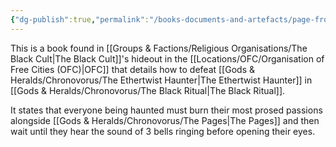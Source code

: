 ```yaml
---
{"dg-publish":true,"permalink":"/books-documents-and-artefacts/page-from-unnamed-book-found-the-black-cult-s-hideout/","tags":["Unimportant"],"updated":"2025-08-11T11:53:31.260+01:00"}
---
```


This is a book found in [[Groups & Factions/Religious Organisations/The Black Cult\|The Black Cult]]'s hideout in the [[Locations/OFC/Organisation of Free Cities (OFC)\|OFC]] that details how to defeat [[Gods & Heralds/Chronovorus/The Ethertwist Haunter\|The Ethertwist Haunter]] in [[Gods & Heralds/Chronovorus/The Black Ritual\|The Black Ritual]]. 

It states that everyone being haunted must burn their most prosed passions alongside [[Gods & Heralds/Chronovorus/The Pages\|The Pages]] and then wait until they hear the sound of 3 bells ringing before opening their eyes. 